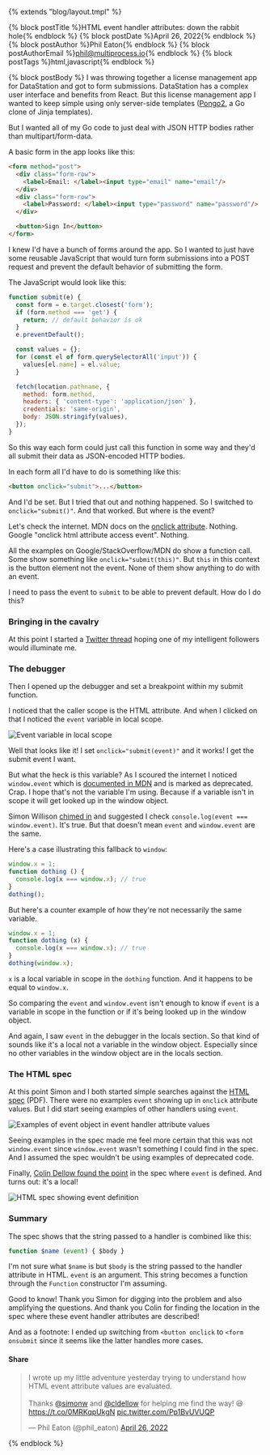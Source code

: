 {% extends "blog/layout.tmpl" %}

{% block postTitle %}HTML event handler attributes: down the rabbit hole{% endblock %}
{% block postDate %}April 26, 2022{% endblock %}
{% block postAuthor %}Phil Eaton{% endblock %}
{% block postAuthorEmail %}phil@multiprocess.io{% endblock %}
{% block postTags %}html,javascript{% endblock %}

{% block postBody %}
I was throwing together a license management app for DataStation and
got to form submissions. DataStation has a complex user interface and
benefits from React. But this license management app I wanted to keep
simple using only server-side templates
([Pongo2](https://github.com/flosch/pongo2), a Go clone of Jinja
templates).

But I wanted all of my Go code to just deal with JSON HTTP bodies
rather than multipart/form-data.

A basic form in the app looks like this:

```html
<form method="post">
  <div class="form-row">
    <label>Email: </label><input type="email" name="email"/>
  </div>
  <div class="form-row">
    <label>Password: </label><input type="password" name="password"/>
  </div>

  <button>Sign In</button>
</form>
```

I knew I'd have a bunch of forms around the app. So I wanted to just
have some reusable JavaScript that would turn form submissions into a
POST request and prevent the default behavior of submitting the form.

The JavaScript would look like this:

```javascript
function submit(e) {
  const form = e.target.closest('form');
  if (form.method === 'get') {
    return; // default behavior is ok
  }
  e.preventDefault();

  const values = {};
  for (const el of form.querySelectorAll('input')) {
    values[el.name] = el.value;
  }

  fetch(location.pathname, {
    method: form.method,
    headers: { 'content-type': 'application/json' },
    credentials: 'same-origin',
    body: JSON.stringify(values),
  });
}
```

So this way each form could just call this function in some way and
they'd all submit their data as JSON-encoded HTTP bodies.

In each form all I'd have to do is something like this:

```html
<button onclick="submit">...</button>
```

And I'd be set. But I tried that out and nothing happened. So I
switched to `onclick="submit()"`. And that worked. But where is the
event?

Let's check the internet. MDN docs on the [onclick
attribute](https://developer.mozilla.org/en-US/docs/Web/SVG/Attribute/onclick#specifications). Nothing. Google
"onclick html attribute access event". Nothing.

All the examples on Google/StackOverflow/MDN do show a function
call. Some show something like `onclick="submit(this)"`. But `this` in
this context is the button element not the event. None of them show anything to
do with an event.

I need to pass the event to `submit` to be able to prevent
default. How do I do this?

### Bringing in the cavalry

At this point I started a [Twitter
thread](https://twitter.com/phil_eaton/status/1518675739075301376)
hoping one of my intelligent followers would illuminate me.

### The debugger

Then I opened up the debugger and set a breakpoint within my submit
function.

I noticed that the caller scope is the HTML attribute. And when I
clicked on that I noticed the `event` variable in local scope.

![Event variable in local scope](/event-variable-in-local-scope.png)

Well that looks like it! I set `onclick="submit(event)"` and it works!
I get the submit event I want.

But what the heck is this variable? As I scoured the internet I
noticed `window.event` which is [documented in
MDN](https://developer.mozilla.org/en-US/docs/Web/API/Window/event)
and is marked as deprecated. Crap. I hope that's not the variable I'm
using. Because if a variable isn't in scope it will get looked up in
the window object.

Simon Willison [chimed
in](https://twitter.com/simonw/status/1518681988978290688) and
suggested I check `console.log(event === window.event)`. It's
true. But that doesn't mean `event` and `window.event` are the same.

Here's a case illustrating this fallback to `window`:

```javascript
window.x = 1;
function dothing () {
  console.log(x === window.x); // true
}
dothing();
```

But here's a counter example of how they're not necessarily the same
variable.

```javascript
window.x = 1;
function dothing (x) {
  console.log(x === window.x); // true
}
dothing(window.x);
```

`x` is a local variable in scope in the `dothing` function. And it
happens to be equal to `window.x`.

So comparing the `event` and `window.event` isn't enough to know if
`event` is a variable in scope in the function or if it's being looked
up in the window object.

And again, I saw `event` in the debugger in the locals section. So
that kind of sounds like it's a local not a variable in the window
object. Especially since no other variables in the window object are
in the locals section.

### The HTML spec

At this point Simon and I both started simple searches against the
[HTML spec](https://html.spec.whatwg.org/print.pdf) (PDF). There were
no examples `event` showing up in `onclick` attribute values. But I
did start seeing examples of other handlers using `event`.

![Examples of event object in event handler attribute values](/html-spec-event.png)

Seeing examples in the spec made me feel more certain that this was
not `window.event` since `window.event` wasn't something I could find
in the spec. And I assumed the spec wouldn't be using examples of
deprecated code.

Finally, [Colin Dellow found the
point](https://twitter.com/cldellow/status/1518695711654752263) in the
spec where `event` is defined. And turns out: it's a local!

![HTML spec showing event definition](/html-spec-event-definition.png)

### Summary

The spec shows that the string passed to a handler is combined like
this:

```javascript
function $name (event) { $body }
```

I'm not sure what `$name` is but `$body` is the string passed to the
handler attribute in HTML. `event` is an argument. This string becomes
a function through the `Function` constructor I'm assuming.

Good to know! Thank you Simon for digging into the problem and also
amplifying the questions. And thank you Colin for finding the location
in the spec where these event handler attributes are described!

And as a footnote: I ended up switching from `<button onclick` to
`<form onsubmit` since it seems like the latter handles more cases.

#### Share

<blockquote class="twitter-tweet"><p lang="en" dir="ltr">I wrote up my little adventure yesterday trying to understand how HTML event attribute values are evaluated.<br><br>Thanks <a href="https://twitter.com/simonw?ref_src=twsrc%5Etfw">@simonw</a> and <a href="https://twitter.com/cldellow?ref_src=twsrc%5Etfw">@cldellow</a> for helping me find the way! 😆<a href="https://t.co/0MRKqpUkgN">https://t.co/0MRKqpUkgN</a> <a href="https://t.co/Pp1BvUVUQP">pic.twitter.com/Pp1BvUVUQP</a></p>&mdash; Phil Eaton (@phil_eaton) <a href="https://twitter.com/phil_eaton/status/1519048613464268804?ref_src=twsrc%5Etfw">April 26, 2022</a></blockquote> <script async src="https://platform.twitter.com/widgets.js" charset="utf-8"></script>

{% endblock %}
